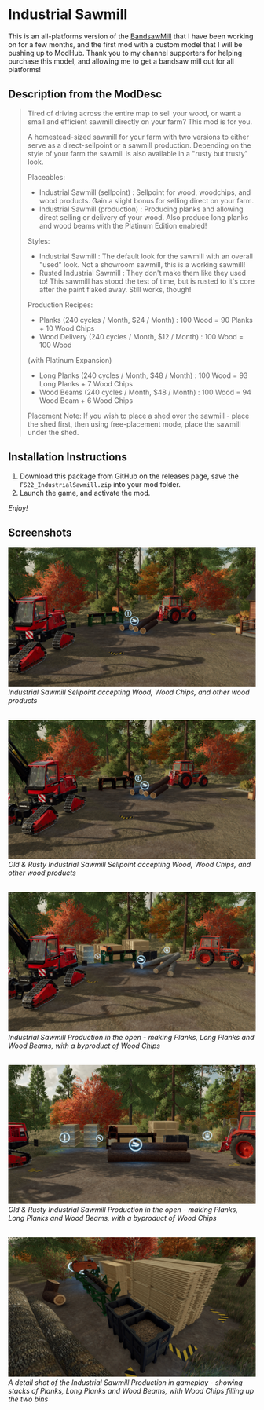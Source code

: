 # Industrial Sawmill
This is an all-platforms version of the [BandsawMill](https://github.com/GMNGjoy/FS22_BandsawMill) that I have been working on for a few months, and the first mod with a custom model that I will be pushing up to ModHub. Thank you to my channel supporters for helping purchase this model, and allowing me to get a bandsaw mill out for all platforms!


## Description from the ModDesc
> Tired of driving across the entire map to sell your wood, or want a small and efficient sawmill directly on your farm? This mod is for you.
>
> A homestead-sized sawmill for your farm with two versions to either serve as a direct-sellpoint or a sawmill production. Depending on the style of your farm the sawmill is also available in a "rusty but trusty" look.
>
> Placeables:
> - Industrial Sawmill (sellpoint) : Sellpoint for wood, woodchips, and wood products. Gain a slight bonus for selling direct on your farm.
> - Industrial Sawmill (production) : Producing planks and allowing direct selling or delivery of your wood. Also produce long planks and wood beams with the Platinum Edition enabled!
>
> Styles:
> - Industrial Sawmill : The default look for the sawmill with an overall "used" look. Not a showroom sawmill, this is a working sawmill!
> - Rusted Industrial Sawmill : They don't make them like they used to! This sawmill has stood the test of time, but is rusted to it's core after the paint flaked away. Still works, though!
>
> Production Recipes:
> - Planks (240 cycles / Month, $24 / Month) : 100 Wood = 90 Planks + 10 Wood Chips
> - Wood Delivery (240 cycles / Month, $12 / Month) : 100 Wood = 100 Wood
>
> (with Platinum Expansion)
> - Long Planks (240 cycles / Month, $48 / Month) : 100 Wood = 93 Long Planks + 7 Wood Chips
> - Wood Beams (240 cycles / Month, $48 / Month) : 100 Wood = 94 Wood Beam + 6 Wood Chips
>
> Placement Note: If you wish to place a shed over the sawmill - place the shed first, then using free-placement mode, place the sawmill under the shed.


## Installation Instructions
1. Download this package from GitHub on the releases page, save the `FS22_IndustrialSawmill.zip` into your mod folder.
2. Launch the game, and activate the mod.

_Enjoy!_


## Screenshots

![Industrial Sawmill Sellpoint](/_screenshots/industrialSawmill_1.png)
_Industrial Sawmill Sellpoint accepting Wood, Wood Chips, and other wood products_
<br/><br/>

![Old Industrial Sawmill Sellpoint](/_screenshots/industrialSawmill_2_old.png)
_Old & Rusty Industrial Sawmill Sellpoint accepting Wood, Wood Chips, and other wood products_
<br/><br/>

![Industrial Sawmill Production](/_screenshots/industrialSawmill_3_production.png)
_Industrial Sawmill Production in the open - making Planks, Long Planks and Wood Beams, with a byproduct of Wood Chips_
<br/><br/>

![Old Industrial Sawmill Production](/_screenshots/industrialSawmill_4_old_production.png)
_Old & Rusty Industrial Sawmill Production in the open - making Planks, Long Planks and Wood Beams, with a byproduct of Wood Chips_
<br/><br/>

![Industrial Sawmill Production Details](/_screenshots/industrialSawmill_5_production_detail.png)
_A detail shot of the Industrial Sawmill Production in gameplay - showing stacks of  Planks, Long Planks and Wood Beams, with Wood Chips filling up the two bins_